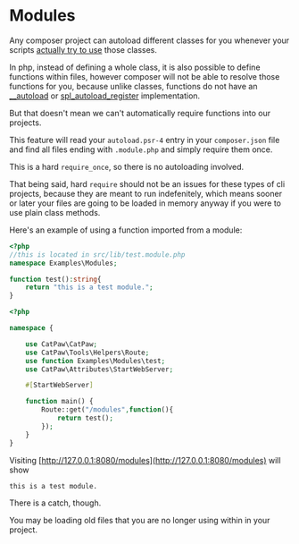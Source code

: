 # Modules

Any composer project can autoload different classes for you whenever your scripts <u>actually try to use</u> those classes.


In php, instead of defining a whole class, it is also possible to define functions within files, however composer will not be able to resolve those functions for you, because unlike classes, functions do not have an [__autoload](https://www.php.net/manual/en/function.autoload.php) or [spl_autoload_register](https://www.php.net/manual/en/function.spl-autoload-register.php) implementation.


But that doesn't mean we can't automatically require functions into our projects.

This feature will read your ```autoload.psr-4``` entry in your ```composer.json``` file and find all files ending with ```.module.php``` and simply require them once.

This is a hard ```require_once```, so there is no autoloading involved.

That being said, hard ```require``` should not be an issues for these types of cli projects, because they are meant to run indefenitely, which means sooner or later your files are going to be loaded in memory anyway if you were to use plain class methods.

Here's an example of using a function imported from a module:

```php
<?php
//this is located in src/lib/test.module.php
namespace Examples\Modules;

function test():string{
    return "this is a test module.";
}
```
```php
<?php

namespace {

	use CatPaw\CatPaw;
	use CatPaw\Tools\Helpers\Route;
	use function Examples\Modules\test;
	use CatPaw\Attributes\StartWebServer;

    #[StartWebServer]

	function main() {
		Route::get("/modules",function(){
			return test();
		});
	}
}
```

Visiting [http://127.0.0.1:8080/modules](http://127.0.0.1:8080/modules) will show
```text
this is a test module.
```

There is a catch, though.

You may be loading old files that you are no longer using within in your project.